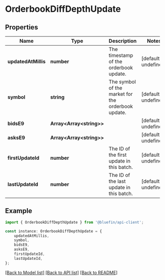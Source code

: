 # OrderbookDiffDepthUpdate


## Properties

Name | Type | Description | Notes
------------ | ------------- | ------------- | -------------
**updatedAtMillis** | **number** | The timestamp of the orderbook update. | [default to undefined]
**symbol** | **string** | The symbol of the market for the orderbook update. | [default to undefined]
**bidsE9** | **Array&lt;Array&lt;string&gt;&gt;** |  | [default to undefined]
**asksE9** | **Array&lt;Array&lt;string&gt;&gt;** |  | [default to undefined]
**firstUpdateId** | **number** | The ID of the first update in this batch. | [default to undefined]
**lastUpdateId** | **number** | The ID of the last update in this batch. | [default to undefined]

## Example

```typescript
import { OrderbookDiffDepthUpdate } from '@bluefin/api-client';

const instance: OrderbookDiffDepthUpdate = {
    updatedAtMillis,
    symbol,
    bidsE9,
    asksE9,
    firstUpdateId,
    lastUpdateId,
};
```

[[Back to Model list]](../README.md#documentation-for-models) [[Back to API list]](../README.md#documentation-for-api-endpoints) [[Back to README]](../README.md)
